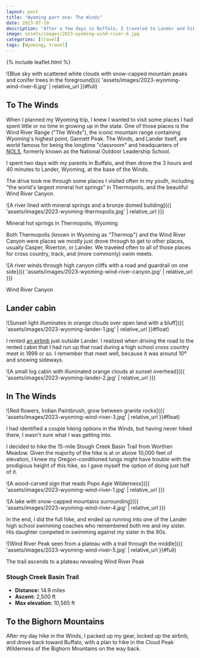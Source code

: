 ```yaml
---
layout: post
title: "Wyoming part one: The Winds"
date: 2023-07-19
description: "After a few days in Buffalo, I traveled to Lander and hiked for the first time in the Wind River Range."
image: assets/images/2023-wyoming-wind-river-6.jpg
categories: [travel]
tags: [Wyoming, travel]
---
```


{% include leaflet.html %}

![Blue sky with scattered white clouds with snow-capped mountain peaks and conifer trees in the foreground]({{ 'assets/images/2023-wyoming-wind-river-6.jpg' | relative_url }}#full)

## To The Winds

When I planned my Wyoming trip, I knew I wanted to visit some places I had spent little or no time in growing up in the state. One of those places is the Wind River Range ("The Winds"), the iconic mountain range containing Wyoming's highest point, Gannett Peak. The Winds, and Lander itself, are world famous for being the longtime "classroom" and headquarters of [NOLS](https://www.nols.edu/en/), formerly known as the National Outdoor Leadership School.

I spent two days with my parents in Buffalo, and then drove the 3 hours and 40 minutes to Lander, Wyoming, at the base of the Winds.

The drive took me through some places I visited often in my youth, including "the world's largest mineral hot springs" in Thermopolis, and the beautiful Wind River Canyon.

![A river lined with mineral springs and a bronze domed building]({{ 'assets/images/2023-wyoming-thermopolis.jpg' | relative_url }})

<figcaption>Mineral hot springs in Thermopolis, Wyoming</figcaption>

Both Thermopolis (known in Wyoming as "Thermop") and the Wind River Canyon were places we mostly just drove through to get to other places, usually Casper, Riverton, or Lander. We traveled often to all of those places for cross country, track, and (more commonly) swim meets.

![A river winds through high canyon cliffs with a road and guardrail on one side]({{ 'assets/images/2023-wyoming-wind-river-canyon.jpg' | relative_url }})

<figcaption>Wind River Canyon</figcaption>

## Lander cabin

![Sunset light illuminates in orange clouds over open land with a bluff]({{ 'assets/images/2023-wyoming-lander-1.jpg' | relative_url }}#float)

I rented [an airbnb](https://www.airbnb.com/rooms/889001008883010391) just outside Lander. I realized when driving the road to the rented cabin that I had run up that road during a high school cross country meet in 1999 or so. I remember that meet well, because it was around 10º and snowing sideways.

![A small log cabin with illuminated orange clouds at sunset overhead]({{ 'assets/images/2023-wyoming-lander-2.jpg' | relative_url }})

## In The Winds

![Red flowers, Indian Paintbrush, grow between granite rocks]({{ 'assets/images/2023-wyoming-wind-river-3.jpg' | relative_url }}#float)

I had identified a couple hiking options in the Winds, but having never hiked there, I wasn't sure what I was getting into. 

I decided to hike the 15-mile Stough Creek Basin Trail from Worthen Meadow. Given the majority of the hike is at or above 10,000 feet of elevation, I knew my Oregon-conditioned lungs might have trouble with the prodigious height of this hike, so I gave myself the option of doing just half of it.

![A wood-carved sign that reads Popo Agie Wilderness]({{ 'assets/images/2023-wyoming-wind-river-1.jpg' | relative_url }})

![A lake with snow-capped mountains surrounding]({{ 'assets/images/2023-wyoming-wind-river-4.jpg' | relative_url }})

In the end, I did the full hike, and ended up running into one of the Lander high school swimming coaches who remembered both me and my sister. His daughter competed in swimming against my sister in the 90s.

![Wind River Peak seen from a plateau with a trail through the middle]({{ 'assets/images/2023-wyoming-wind-river-5.jpg' | relative_url }}#full)

<figcaption>The trail ascends to a plateau revealing Wind River Peak</figcaption>

### Stough Creek Basin Trail

- **Distance:** 14.9 miles
- **Ascent:** 2,500 ft
- **Max elevation:** 10,565 ft

 <div class="map" id="map"></div>

<script>
    var map = L.map('map').setView([42.68021, -108.96723], 12)    
    var windRiverTrack = {% include data/2023/wind-river-stough-creek-71823.html %}

        L.tileLayer('{{ site.data.maptiles.tiles }}', {
        attribution: '{{ site.data.maptiles.attribution }}',
        subdomains: 'abcd',
        maxZoom: 19
        }).addTo(map);

    L.geoJSON(windRiverTrack, {color: '{{ site.data.maptiles.color }}'}).addTo(map);
</script>

## To the Bighorn Mountains
After my day hike in the Winds, I packed up my gear, locked up the airbnb, and drove back toward Buffalo, with a plan to hike in the Cloud Peak Wilderness of the Bighorn Mountains on the way back.
